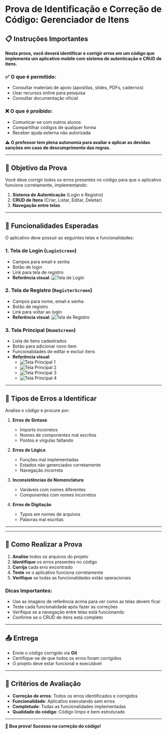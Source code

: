 # Prova de Identificação e Correção de Código: Gerenciador de Itens

## 📋 Instruções Importantes

**Nesta prova, você deverá identificar e corrigir erros em um código que implementa um aplicativo mobile com sistema de autenticação e CRUD de itens.**

### ✅ O que é permitido:
- Consultar materiais de apoio (apostilas, slides, PDFs, cadernos)
- Usar recursos online para pesquisa
- Consultar documentação oficial

### ❌ O que é proibido:
- Comunicar-se com outros alunos
- Compartilhar códigos de qualquer forma
- Receber ajuda externa não autorizada

⚠️ **O professor tem plena autonomia para avaliar e aplicar as devidas sanções em caso de descumprimento das regras.**

---

## 🎯 Objetivo da Prova

Você deve corrigir todos os erros presentes no código para que o aplicativo funcione corretamente, implementando:

1. **Sistema de Autenticação** (Login e Registro)
2. **CRUD de Itens** (Criar, Listar, Editar, Deletar)
3. **Navegação entre telas**

---

## 📱 Funcionalidades Esperadas

O aplicativo deve possuir as seguintes telas e funcionalidades:

### 1. Tela de Login (`LoginScreen`)
- Campos para email e senha
- Botão de login
- Link para tela de registro
- **Referência visual**: ![Tela de Login](./prints/login.png)

### 2. Tela de Registro (`RegisterScreen`)
- Campos para nome, email e senha
- Botão de registro
- Link para voltar ao login
- **Referência visual**: ![Tela de Registro](./prints/registrar.png)

### 3. Tela Principal (`HomeScreen`)
- Lista de itens cadastrados
- Botão para adicionar novo item
- Funcionalidades de editar e excluir itens
- **Referência visual**: 
  - ![Tela Principal 1](./prints/img_1.png)
  - ![Tela Principal 2](./prints/img_2.png)
  - ![Tela Principal 3](./prints/img_3.png)
  - ![Tela Principal 4](./prints/img_4.png)

---

## 🔧 Tipos de Erros a Identificar

Analise o código e procure por:

1. **Erros de Sintaxe**
   - Imports incorretos
   - Nomes de componentes mal escritos
   - Pontos e vírgulas faltando

2. **Erros de Lógica**
   - Funções mal implementadas
   - Estados não gerenciados corretamente
   - Navegação incorreta

3. **Inconsistências de Nomenclatura**
   - Variáveis com nomes diferentes
   - Componentes com nomes incorretos

4. **Erros de Digitação**
   - Typos em nomes de arquivos
   - Palavras mal escritas

---

---

## 📝 Como Realizar a Prova

1. **Analise** todos os arquivos do projeto
2. **Identifique** os erros presentes no código
3. **Corrija** cada erro encontrado
4. **Teste** se o aplicativo funciona corretamente
5. **Verifique** se todas as funcionalidades estão operacionais

### Dicas Importantes:
- Use as imagens de referência acima para ver como as telas devem ficar
- Teste cada funcionalidade após fazer as correções
- Verifique se a navegação entre telas está funcionando
- Confirme se o CRUD de itens está completo

---

## 📤 Entrega

- Envie o código corrigido via **Git**
- Certifique-se de que todos os erros foram corrigidos
- O projeto deve estar funcional e executável

---

## 🎯 Critérios de Avaliação

- **Correção de erros**: Todos os erros identificados e corrigidos
- **Funcionalidade**: Aplicativo executando sem erros
- **Completude**: Todas as funcionalidades implementadas
- **Qualidade do código**: Código limpo e bem estruturado

---

**🚀 Boa prova! Sucesso na correção do código!**